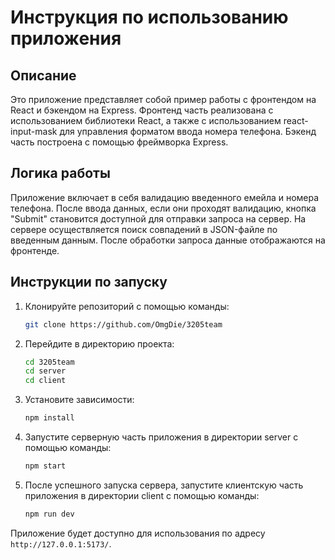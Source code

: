 # Инструкция по использованию приложения

## Описание
Это приложение представляет собой пример работы с фронтендом на React и бэкендом на Express. Фронтенд часть реализована с использованием библиотеки React, а также с использованием react-input-mask для управления форматом ввода номера телефона. Бэкенд часть построена с помощью фреймворка Express.

## Логика работы
Приложение включает в себя валидацию введенного емейла и номера телефона. После ввода данных, если они проходят валидацию, кнопка "Submit" становится доступной для отправки запроса на сервер. На сервере осуществляется поиск совпадений в JSON-файле по введенным данным. После обработки запроса данные отображаются на фронтенде.

## Инструкции по запуску

1. Клонируйте репозиторий с помощью команды:
   ```bash
   git clone https://github.com/OmgDie/3205team
   ```

2. Перейдите в директорию проекта:
   ```bash
   cd 3205team
   cd server
   cd client
   ```

3. Установите зависимости:
   ```bash
   npm install
   ```

4. Запустите серверную часть приложения в директории server с помощью команды:
   ```bash
   npm start
   ```

5. После успешного запуска сервера, запустите клиентскую часть приложения в директории client с помощью команды:
   ```bash
   npm run dev
   ```

Приложение будет доступно для использования по адресу `http://127.0.0.1:5173/`.
